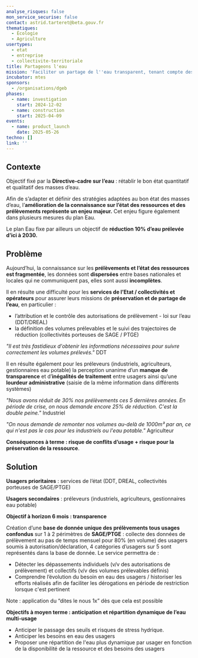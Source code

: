 ```yaml
---
analyse_risques: false
mon_service_securise: false
contact: astrid.tarteret@beta.gouv.fr
thematiques:
  - Écologie
  - Agriculture
usertypes:
  - etat
  - entreprise
  - collectivite-territoriale
title: Partageons l'eau
mission: 'Faciliter un partage de l''eau transparent, tenant compte des besoins des usagers en respectant les objectifs de bon état des masses d’eau '
incubator: mtes
sponsors:
  - /organisations/dgeb
phases:
  - name: investigation
    start: 2024-12-02
  - name: construction
    start: 2025-04-09
events:
  - name: product_launch
    date: 2025-05-26
techno: []
link: ''
---
```

## Contexte

Objectif fixé par la **Directive-cadre sur l’eau** : rétablir le bon état quantitatif et qualitatif des masses d’eau.

Afin de s’adapter et définir des stratégies adaptées au bon état des masses d’eau, l’**amélioration de la connaissance sur l’état des ressources et des prélèvements représente un enjeu majeur.** Cet enjeu figure également dans plusieurs mesures du plan Eau.

Le plan Eau fixe par ailleurs un objectif de **réduction 10% d’eau prélevée d’ici à 2030.**


## Problème

Aujourd’hui, la connaissance sur les **prélèvements et l’état des ressources est fragmentée**, les données sont **dispersées** entre bases nationales et locales qui ne communiquent pas, elles sont aussi **incomplètes**. 

Il en résulte une difficulté pour les **services de l’Etat / collectivités et opérateurs** pour assurer leurs missions de **préservation et de partage de l’eau**, en particulier : 
* l’attribution et le contrôle des autorisations de prélèvement - loi sur l’eau (DDT/DREAL)
* la définition des volumes prélevables et le suivi des trajectoires de réduction (collectivités porteuses de SAGE / PTGE)

*"Il est très fastidieux d'obtenir les informations nécessaires pour suivre correctement les volumes prélevés."*
DDT

Il en résulte également pour les préleveurs (industriels, agriculteurs, gestionnaires eau potable) la perception unanime d’un **manque de transparence** et d’**inégalités de traitement** entre usagers ainsi qu’une **lourdeur administrative** (saisie de la même information dans différents systèmes) 

*"Nous avons réduit de 30% nos prélèvements ces 5 dernières années. En période de crise, on nous demande encore 25% de réduction. C'est la double peine."*
Industriel

*"On nous demande de remonter nos volumes au-delà de 1000m³ par an, ce qui n'est pas le cas pour les industriels ou l'eau potable."*
Agriculteur


**Conséquences à terme : risque de conflits d’usage + risque pour la préservation de la ressource**.

## Solution

**Usagers prioritaires** : services de l’état (DDT, DREAL, collectivités porteuses de SAGE/PTGE)

**Usagers secondaires** : préleveurs (industriels, agriculteurs, gestionnaires eau potable) 

**Objectif à horizon 6 mois : transparence**

Création d’une **base de donnée unique des prélèvements tous usages confondus** sur 1 à 2 périmètres de **SAGE/PTGE** : collecte des données de prélèvement au pas de temps mensuel pour 80% (en volume) des usagers soumis à autorisation/déclaration, 4 catégories d’usagers sur 5 sont représentés dans la base de donnée. Le service permettra de :
* Détecter les dépassements individuels (v/v des autorisations de prélèvement) et collectifs (v/v des volumes prélevables définis)
* Comprendre l’évolution du besoin en eau des usagers / historiser les efforts réalisés afin de faciliter les dérogations en période de restriction lorsque c'est pertinent 

Note : application du “dites le nous 1x” dès que cela est possible 

**Objectifs à moyen terme : anticipation et répartition dynamique de l’eau multi-usage** 
* Anticiper le passage des seuils et risques de stress hydrique.
* Anticiper les besoins en eau des usagers
* Proposer une répartition de l'eau plus dynamique par usager en fonction de la disponibilité de la ressource et des besoins des usagers

